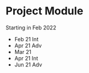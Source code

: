 # Project Module 
Starting in Feb 2022 

- Feb 21 Int
- Apr 21 Adv 
- Mar 21
- Apr 21 Int
- Jun 21 Adv
